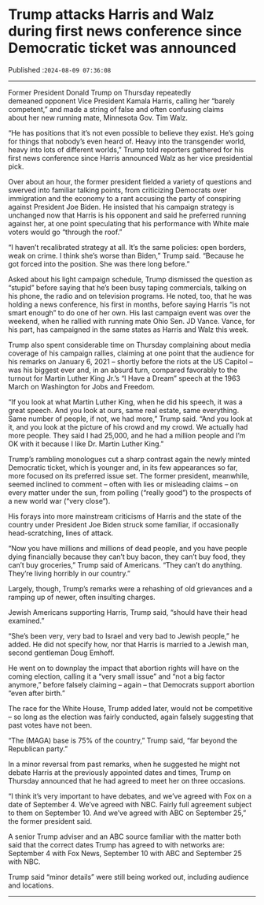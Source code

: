 # Trump attacks Harris and Walz during first news conference since Democratic ticket was announced

Published :`2024-08-09 07:36:08`

---

Former President Donald Trump on Thursday repeatedly demeaned opponent Vice President Kamala Harris, calling her “barely competent,” and made a string of false and often confusing claims about her new running mate, Minnesota Gov. Tim Walz.

“He has positions that it’s not even possible to believe they exist. He’s going for things that nobody’s even heard of. Heavy into the transgender world, heavy into lots of different worlds,” Trump told reporters gathered for his first news conference since Harris announced Walz as her vice presidential pick.

Over about an hour, the former president fielded a variety of questions and swerved into familiar talking points, from criticizing Democrats over immigration and the economy to a rant accusing the party of conspiring against President Joe Biden. He insisted that his campaign strategy is unchanged now that Harris is his opponent and said he preferred running against her, at one point speculating that his performance with White male voters would go “through the roof.”

“I haven’t recalibrated strategy at all. It’s the same policies: open borders, weak on crime. I think she’s worse than Biden,” Trump said. “Because he got forced into the position. She was there long before.”

Asked about his light campaign schedule, Trump dismissed the question as “stupid” before saying that he’s been busy taping commercials, talking on his phone, the radio and on television programs. He noted, too, that he was holding a news conference, his first in months, before saying Harris “is not smart enough” to do one of her own. His last campaign event was over the weekend, when he rallied with running mate Ohio Sen. JD Vance. Vance, for his part, has campaigned in the same states as Harris and Walz this week.

Trump also spent considerable time on Thursday complaining about media coverage of his campaign rallies, claiming at one point that the audience for his remarks on January 6, 2021 – shortly before the riots at the US Capitol – was his biggest ever and, in an absurd turn, compared favorably to the turnout for Martin Luther King Jr.’s “I Have a Dream” speech at the 1963 March on Washington for Jobs and Freedom.

“If you look at what Martin Luther King, when he did his speech, it was a great speech. And you look at ours, same real estate, same everything. Same number of people, if not, we had more,” Trump said. “And you look at it, and you look at the picture of his crowd and my crowd. We actually had more people. They said I had 25,000, and he had a million people and I’m OK with it because I like Dr. Martin Luther King.”

Trump’s rambling monologues cut a sharp contrast again the newly minted Democratic ticket, which is younger and, in its few appearances so far, more focused on its preferred issue set. The former president, meanwhile, seemed inclined to comment – often with lies or misleading claims – on every matter under the sun, from polling (“really good”) to the prospects of a new world war (“very close”).

His forays into more mainstream criticisms of Harris and the state of the country under President Joe Biden struck some familiar, if occasionally head-scratching, lines of attack.

“Now you have millions and millions of dead people, and you have people dying financially because they can’t buy bacon, they can’t buy food, they can’t buy groceries,” Trump said of Americans. “They can’t do anything. They’re living horribly in our country.”

Largely, though, Trump’s remarks were a rehashing of old grievances and a ramping up of newer, often insulting charges.

Jewish Americans supporting Harris, Trump said, “should have their head examined.”

“She’s been very, very bad to Israel and very bad to Jewish people,” he added. He did not specify how, nor that Harris is married to a Jewish man, second gentleman Doug Emhoff.

He went on to downplay the impact that abortion rights will have on the coming election, calling it a “very small issue” and “not a big factor anymore,” before falsely claiming – again – that Democrats support abortion “even after birth.”

The race for the White House, Trump added later, would not be competitive – so long as the election was fairly conducted, again falsely suggesting that past votes have not been.

“The (MAGA) base is 75% of the country,” Trump said, “far beyond the Republican party.”

In a minor reversal from past remarks, when he suggested he might not debate Harris at the previously appointed dates and times, Trump on Thursday announced that he had agreed to meet her on three occasions.

“I think it’s very important to have debates, and we’ve agreed with Fox on a date of September 4. We’ve agreed with NBC. Fairly full agreement subject to them on September 10. And we’ve agreed with ABC on September 25,” the former president said.

A senior Trump adviser and an ABC source familiar with the matter both said that the correct dates Trump has agreed to with networks are: September 4 with Fox News, September 10 with ABC and September 25 with NBC.

Trump said “minor details” were still being worked out, including audience and locations.

---


